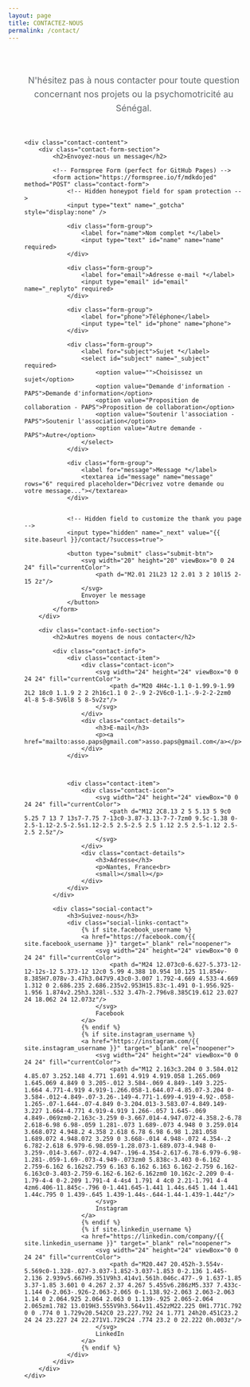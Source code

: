 ```yaml
---
layout: page
title: CONTACTEZ-NOUS
permalink: /contact/
---
```


<style>

.contact-page { max-width: 800px; margin: 0 auto; padding: 2rem; }
.contact-header { text-align: center; margin-bottom: 3rem; }
.contact-header p { font-size: 1.1rem; color: #606669; line-height: 1.6; }
.contact-content { display: flex; flex-direction: column; gap: 3rem; }
.contact-form-section h2, .contact-info-section h2 { font-size: 1.6rem; color: #1a1e22; margin: 0 0 1.5rem; padding-bottom: 0.5rem; border-bottom: 3px solid #d3ccad; }
.contact-form { background: #e4bfa6; padding: 2.5rem; border-radius: 12px; box-shadow: 0 4px 15px rgba(0, 0, 0, 0.1); }
.form-group { margin-bottom: 1.8rem; }
.form-group label { display: block; font-weight: bold; color: #1a1e22; margin-bottom: 0.5rem; font-size: 1rem; }
.form-group input, .form-group select, .form-group textarea { width: 100%; padding: 18px 22px; border: 2px solid transparent; border-radius: 8px; font-size: 1.1rem; background: #fff; transition: all 0.3s ease; font-family: inherit; min-height: 52px; box-sizing: border-box; }
.form-group input:focus, .form-group select:focus, .form-group textarea:focus { outline: none; border-color: #777158; box-shadow: 0 0 0 3px rgba(119, 113, 88, 0.1); }
.form-group textarea { resize: vertical; min-height: 140px; }
.submit-btn { background: #777158; color: #fff; border: none; padding: 18px 36px; border-radius: 8px; font-size: 1.1rem; font-weight: bold; cursor: pointer; transition: all 0.3s ease; display: inline-flex; align-items: center; gap: 8px; width: 100%; justify-content: center; }
.submit-btn:hover { background: #606669; transform: translateY(-2px); box-shadow: 0 4px 15px rgba(0, 0, 0, 0.2); }
.contact-item { display: flex; align-items: flex-start; gap: 16px; margin-bottom: 1.5rem; padding: 1.5rem; background: #e4bfa6; border-radius: 8px; transition: transform 0.3s ease; }
.contact-item:hover { transform: translateY(-2px); }
.contact-icon { flex-shrink: 0; width: 48px; height: 48px; background: #777158; border-radius: 50%; display: flex; align-items: center; justify-content: center; color: #fff; }
.contact-details h3 { font-size: 1.2rem; color: #1a1e22; margin: 0 0 0.5rem; }
.contact-details p { margin: 0; color: #30373d; line-height: 1.5; }
.contact-details a { color: #777158; text-decoration: none; font-weight: bold; }
.contact-details a:hover { color: #606669; text-decoration: underline; }
.social-contact { background: #e4bfa6; padding: 1.5rem; border-radius: 8px; margin-top: 1rem; }
.social-contact h3 { font-size: 1.2rem; color: #1a1e22; margin: 0 0 1rem; }
.social-links-contact { display: flex; flex-direction: column; gap: 12px; }
.social-links-contact a { display: flex; align-items: center; gap: 12px; color: #777158; text-decoration: none; font-weight: bold; padding: 8px 12px; border-radius: 6px; transition: all 0.3s ease; }
.social-links-contact a:hover { background: rgba(119, 113, 88, 0.1); color: #606669; transform: translateX(5px); }
@media (max-width: 768px) { .contact-page { padding: 1rem; } .contact-form { padding: 1.5rem; } }
</style>

<div class="contact-page">
    <header class="contact-header">
        <p>N'hésitez pas à nous contacter pour toute question concernant nos projets ou la psychomotricité au Sénégal.</p>
    </header>

    <div class="contact-content">
        <div class="contact-form-section">
            <h2>Envoyez-nous un message</h2>
            
            <!-- Formspree Form (perfect for GitHub Pages) -->
            <form action="https://formspree.io/f/mdkdojed" method="POST" class="contact-form">
                <!-- Hidden honeypot field for spam protection -->
                <input type="text" name="_gotcha" style="display:none" />
                
                <div class="form-group">
                    <label for="name">Nom complet *</label>
                    <input type="text" id="name" name="name" required>
                </div>
                
                <div class="form-group">
                    <label for="email">Adresse e-mail *</label>
                    <input type="email" id="email" name="_replyto" required>
                </div>
                
                <div class="form-group">
                    <label for="phone">Téléphone</label>
                    <input type="tel" id="phone" name="phone">
                </div>
                
                <div class="form-group">
                    <label for="subject">Sujet *</label>
                    <select id="subject" name="_subject" required>
                        <option value="">Choisissez un sujet</option>
                        <option value="Demande d'information - PAPS">Demande d'information</option>
                        <option value="Proposition de collaboration - PAPS">Proposition de collaboration</option>
                        <option value="Soutenir l'association - PAPS">Soutenir l'association</option>
                        <option value="Autre demande - PAPS">Autre</option>
                    </select>
                </div>
                
                <div class="form-group">
                    <label for="message">Message *</label>
                    <textarea id="message" name="message" rows="6" required placeholder="Décrivez votre demande ou votre message..."></textarea>
                </div>
            
                
                <!-- Hidden field to customize the thank you page -->
                <input type="hidden" name="_next" value="{{ site.baseurl }}/contact/?success=true">
                
                <button type="submit" class="submit-btn">
                    <svg width="20" height="20" viewBox="0 0 24 24" fill="currentColor">
                        <path d="M2.01 21L23 12 2.01 3 2 10l15 2-15 2z"/>
                    </svg>
                    Envoyer le message
                </button>
            </form>
        </div>
        
        <div class="contact-info-section">
            <h2>Autres moyens de nous contacter</h2>
            
            <div class="contact-info">
                <div class="contact-item">
                    <div class="contact-icon">
                        <svg width="24" height="24" viewBox="0 0 24 24" fill="currentColor">
                            <path d="M20 4H4c-1.1 0-1.99.9-1.99 2L2 18c0 1.1.9 2 2 2h16c1.1 0 2-.9 2-2V6c0-1.1-.9-2-2-2zm0 4l-8 5-8-5V6l8 5 8-5v2z"/>
                        </svg>
                    </div>
                    <div class="contact-details">
                        <h3>E-mail</h3>
                        <p><a href="mailto:asso.paps@gmail.com">asso.paps@gmail.com</a></p>
                    </div>
                </div>
                
            
                
                <div class="contact-item">
                    <div class="contact-icon">
                        <svg width="24" height="24" viewBox="0 0 24 24" fill="currentColor">
                            <path d="M12 2C8.13 2 5 5.13 5 9c0 5.25 7 13 7 13s7-7.75 7-13c0-3.87-3.13-7-7-7zm0 9.5c-1.38 0-2.5-1.12-2.5-2.5s1.12-2.5 2.5-2.5 2.5 1.12 2.5 2.5-1.12 2.5-2.5 2.5z"/>
                        </svg>
                    </div>
                    <div class="contact-details">
                        <h3>Adresse</h3>
                        <p>Nantes, France<br>
                        <small></small></p>
                    </div>
                </div>
            </div>
            
            <div class="social-contact">
                <h3>Suivez-nous</h3>
                <div class="social-links-contact">
                    {% if site.facebook_username %}
                    <a href="https://facebook.com/{{ site.facebook_username }}" target="_blank" rel="noopener">
                        <svg width="24" height="24" viewBox="0 0 24 24" fill="currentColor">
                            <path d="M24 12.073c0-6.627-5.373-12-12-12s-12 5.373-12 12c0 5.99 4.388 10.954 10.125 11.854v-8.385H7.078v-3.47h3.047V9.43c0-3.007 1.792-4.669 4.533-4.669 1.312 0 2.686.235 2.686.235v2.953H15.83c-1.491 0-1.956.925-1.956 1.874v2.25h3.328l-.532 3.47h-2.796v8.385C19.612 23.027 24 18.062 24 12.073z"/>
                        </svg>
                        Facebook
                    </a>
                    {% endif %}
                    {% if site.instagram_username %}
                    <a href="https://instagram.com/{{ site.instagram_username }}" target="_blank" rel="noopener">
                        <svg width="24" height="24" viewBox="0 0 24 24" fill="currentColor">
                            <path d="M12 2.163c3.204 0 3.584.012 4.85.07 3.252.148 4.771 1.691 4.919 4.919.058 1.265.069 1.645.069 4.849 0 3.205-.012 3.584-.069 4.849-.149 3.225-1.664 4.771-4.919 4.919-1.266.058-1.644.07-4.85.07-3.204 0-3.584-.012-4.849-.07-3.26-.149-4.771-1.699-4.919-4.92-.058-1.265-.07-1.644-.07-4.849 0-3.204.013-3.583.07-4.849.149-3.227 1.664-4.771 4.919-4.919 1.266-.057 1.645-.069 4.849-.069zm0-2.163c-3.259 0-3.667.014-4.947.072-4.358.2-6.78 2.618-6.98 6.98-.059 1.281-.073 1.689-.073 4.948 0 3.259.014 3.668.072 4.948.2 4.358 2.618 6.78 6.98 6.98 1.281.058 1.689.072 4.948.072 3.259 0 3.668-.014 4.948-.072 4.354-.2 6.782-2.618 6.979-6.98.059-1.28.073-1.689.073-4.948 0-3.259-.014-3.667-.072-4.947-.196-4.354-2.617-6.78-6.979-6.98-1.281-.059-1.69-.073-4.949-.073zm0 5.838c-3.403 0-6.162 2.759-6.162 6.162s2.759 6.163 6.162 6.163 6.162-2.759 6.162-6.163c0-3.403-2.759-6.162-6.162-6.162zm0 10.162c-2.209 0-4-1.79-4-4 0-2.209 1.791-4 4-4s4 1.791 4 4c0 2.21-1.791 4-4 4zm6.406-11.845c-.796 0-1.441.645-1.441 1.44s.645 1.44 1.441 1.44c.795 0 1.439-.645 1.439-1.44s-.644-1.44-1.439-1.44z"/>
                        </svg>
                        Instagram
                    </a>
                    {% endif %}
                    {% if site.linkedin_username %}
                    <a href="https://linkedin.com/company/{{ site.linkedin_username }}" target="_blank" rel="noopener">
                        <svg width="24" height="24" viewBox="0 0 24 24" fill="currentColor">
                            <path d="M20.447 20.452h-3.554v-5.569c0-1.328-.027-3.037-1.852-3.037-1.853 0-2.136 1.445-2.136 2.939v5.667H9.351V9h3.414v1.561h.046c.477-.9 1.637-1.85 3.37-1.85 3.601 0 4.267 2.37 4.267 5.455v6.286zM5.337 7.433c-1.144 0-2.063-.926-2.063-2.065 0-1.138.92-2.063 2.063-2.063 1.14 0 2.064.925 2.064 2.063 0 1.139-.925 2.065-2.064 2.065zm1.782 13.019H3.555V9h3.564v11.452zM22.225 0H1.771C.792 0 0 .774 0 1.729v20.542C0 23.227.792 24 1.771 24h20.451C23.2 24 24 23.227 24 22.271V1.729C24 .774 23.2 0 22.222 0h.003z"/>
                        </svg>
                        LinkedIn
                    </a>
                    {% endif %}
                </div>
            </div>
        </div>
    </div>
</div>